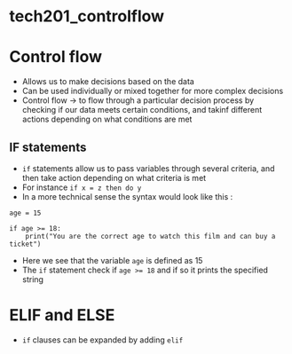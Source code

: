 # tech201_controlflow

# Control flow
* Allows us to make decisions based on the data
* Can be used individually or mixed together for more complex decisions
* Control flow -> to flow through a particular decision process by checking if our data meets certain conditions, and takinf different actions depending on what conditions are met


## IF statements
* `if` statements allow us to pass variables through several criteria, and then take action depending on what criteria is met
* For instance `if x = z then do y`
* In a more technical sense the syntax would look like this :
````
age = 15

if age >= 18:
    print("You are the correct age to watch this film and can buy a ticket")
````
* Here we see that the variable `age` is defined as 15
* The `if` statement check if `age >= 18` and if so it prints the specified string

# ELIF and ELSE
* `if` clauses can be expanded by adding `elif`